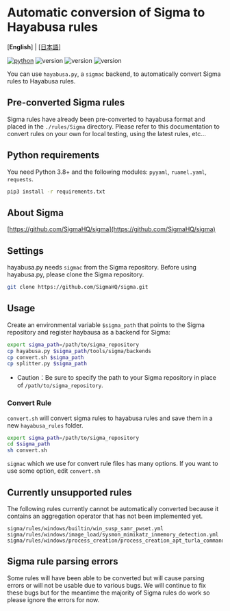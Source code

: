 # Automatic conversion of Sigma to Hayabusa rules

[**English**] | [\[日本語\]](Readme-Japanese.md)

[![python](https://img.shields.io/badge/python-3.8-blue)](https://www.python.org/)
![version](https://img.shields.io/badge/Platform-Win-green)
![version](https://img.shields.io/badge/Platform-Lin-green)
![version](https://img.shields.io/badge/Platform-Mac-green)

You can use `hayabusa.py`, a `sigmac` backend, to automatically convert Sigma rules to Hayabusa rules.

## Pre-converted Sigma rules

Sigma rules have already been pre-converted to hayabusa format and placed in the `./rules/Sigma` directory. 
Please refer to this documentation to convert rules on your own for local testing, using the latest rules, etc...

## Python requirements

You need Python 3.8+ and the following modules: `pyyaml`, `ruamel.yaml`, `requests`. 

```sh
pip3 install -r requirements.txt
```

## About Sigma

[https://github.com/SigmaHQ/sigma](https://github.com/SigmaHQ/sigma)

## Settings

hayabusa.py needs `sigmac` from the Sigma repository.
Before using hayabusa.py, please clone the Sigma repository.

```sh
git clone https://github.com/SigmaHQ/sigma.git
```

## Usage

Create an environmental variable `$sigma_path` that points to the Sigma repository and register haybausa as a backend for Sigma:

```sh
export sigma_path=/path/to/sigma_repository
cp hayabusa.py $sigma_path/tools/sigma/backends
cp convert.sh $sigma_path
cp splitter.py $sigma_path
```

* Caution：Be sure to specify the path to your Sigma repository in place of `/path/to/sigma_repository`.

### Convert Rule

`convert.sh` will convert sigma rules to hayabusa rules and save them in a new `hayabusa_rules` folder.

```sh
export sigma_path=/path/to/sigma_repository
cd $sigma_path
sh convert.sh
```

`sigmac` which we use for convert rule files has many options.
If you want to use some option, edit `convert.sh`

## Currently unsupported rules

The following rules currently cannot be automatically converted because it contains an aggregation operator that has not been implemented yet.

```
sigma/rules/windows/builtin/win_susp_samr_pwset.yml
sigma/rules/windows/image_load/sysmon_mimikatz_inmemory_detection.yml
sigma/rules/windows/process_creation/process_creation_apt_turla_commands_medium.yml
```

## Sigma rule parsing errors

Some rules will have been able to be converted but will cause parsing errors or will not be usable due to various bugs. We will continue to fix these bugs but for the meantime the majority of Sigma rules do work so please ignore the errors for now.

